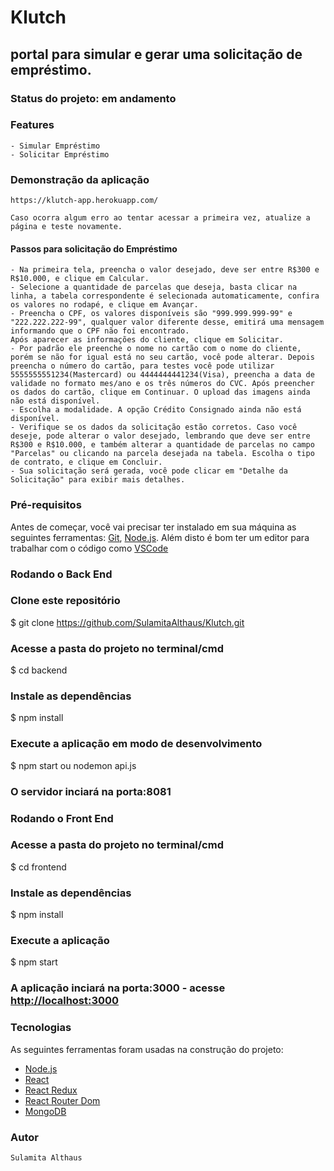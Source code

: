 # Klutch
## portal para simular e gerar uma solicitação de empréstimo.

### Status do projeto: em andamento

### Features
    - Simular Empréstimo
    - Solicitar Empréstimo

    
### Demonstração da aplicação 
    https://klutch-app.herokuapp.com/

    Caso ocorra algum erro ao tentar acessar a primeira vez, atualize a página e teste novamente.

#### Passos para solicitação do Empréstimo
    - Na primeira tela, preencha o valor desejado, deve ser entre R$300 e R$10.000, e clique em Calcular.
    - Selecione a quantidade de parcelas que deseja, basta clicar na linha, a tabela correspondente é selecionada automaticamente, confira os valores no rodapé, e clique em Avançar.
    - Preencha o CPF, os valores disponíveis são "999.999.999-99" e "222.222.222-99", qualquer valor diferente desse, emitirá uma mensagem informando que o CPF não foi encontrado. 
    Após aparecer as informações do cliente, clique em Solicitar.
    - Por padrão ele preenche o nome no cartão com o nome do cliente, porém se não for igual está no seu cartão, você pode alterar. Depois preencha o número do cartão, para testes você pode utilizar 5555555551234(Mastercard) ou 4444444441234(Visa), preencha a data de validade no formato mes/ano e os três números do CVC. Após preencher os dados do cartão, clique em Continuar. O upload das imagens ainda não está disponível.
    - Escolha a modalidade. A opção Crédito Consignado ainda não está disponível.
    - Verifique se os dados da solicitação estão corretos. Caso você deseje, pode alterar o valor desejado, lembrando que deve ser entre R$300 e R$10.000, e também alterar a quantidade de parcelas no campo "Parcelas" ou clicando na parcela desejada na tabela. Escolha o tipo de contrato, e clique em Concluir.
    - Sua solicitação será gerada, você pode clicar em "Detalhe da Solicitação" para exibir mais detalhes.

### Pré-requisitos
Antes de começar, você vai precisar ter instalado em sua máquina as seguintes ferramentas:
[Git](https://git-scm.com), [Node.js](https://nodejs.org/en/). 
Além disto é bom ter um editor para trabalhar com o código como [VSCode](https://code.visualstudio.com/)


### Rodando o Back End

### Clone este repositório
$ git clone https://github.com/SulamitaAlthaus/Klutch.git

### Acesse a pasta do projeto no terminal/cmd
$ cd backend

### Instale as dependências
$ npm install

### Execute a aplicação em modo de desenvolvimento
$ npm start ou nodemon api.js

### O servidor inciará na porta:8081 

### Rodando o Front End

### Acesse a pasta do projeto no terminal/cmd
$ cd frontend

### Instale as dependências
$ npm install

### Execute a aplicação 
$ npm start 

### A aplicação inciará na porta:3000 - acesse <http://localhost:3000>

### Tecnologias

As seguintes ferramentas foram usadas na construção do projeto:

- [Node.js](https://nodejs.org/en/)
- [React](https://pt-br.reactjs.org/)
- [React Redux](https://react-redux.js.org/)
- [React Router Dom](https://reactrouter.com/web/guides/quick-start)
- [MongoDB](https://docs.mongodb.com/)

### Autor
    Sulamita Althaus 

    